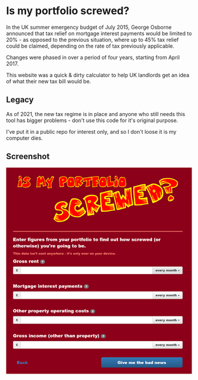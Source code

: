 # Is my portfolio screwed?

In the UK summer emergency budget of July 2015, George Osborne announced that tax relief on mortgage interest payments would be limited to 20% -  as opposed to the previous situation, where up to 45% tax relief could be claimed, depending on the rate of tax previously applicable.

Changes were phased in over a period of four years, starting from April 2017.

This website was a quick & dirty calculator to help UK landlords get an idea of what their new tax bill would be.

## Legacy

As of 2021, the new tax regime is in place and anyone who still needs this tool has bigger problems - don't use this code for it's original purpose.

I've put it in a public repo for interest only, and so I don't loose it is my computer dies.

## Screenshot

![screenshot](screenshot.png)
